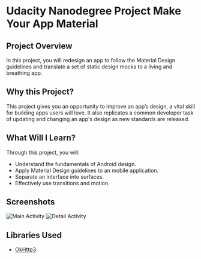 # Udacity Nanodegree Project Make Your App Material


## Project Overview
In this project, you will redesign an app to follow the Material Design guidelines and translate a set of static design mocks to a living and breathing app.

## Why this Project?
This project gives you an opportunity to improve an app’s design, a vital skill for building apps users will love. It also replicates a common developer task of updating and changing an app's design as new standards are released.

## What Will I Learn?
Through this project, you will:
- Understand the fundamentals of Android design.
- Apply Material Design guidelines to an mobile application.
- Separate an interface into surfaces.
- Effectively use transitions and motion.


## Screenshots
![Main Activity](https://user-images.githubusercontent.com/25724955/46161186-c44e5000-c27c-11e8-8b2a-72ba2fea4373.png)
![Detail Activity](https://user-images.githubusercontent.com/25724955/46161187-c4e6e680-c27c-11e8-81f4-6a64d26f9ac9.png)


## Libraries Used

* [OkHttp3](https://github.com/square/okhttp) 
